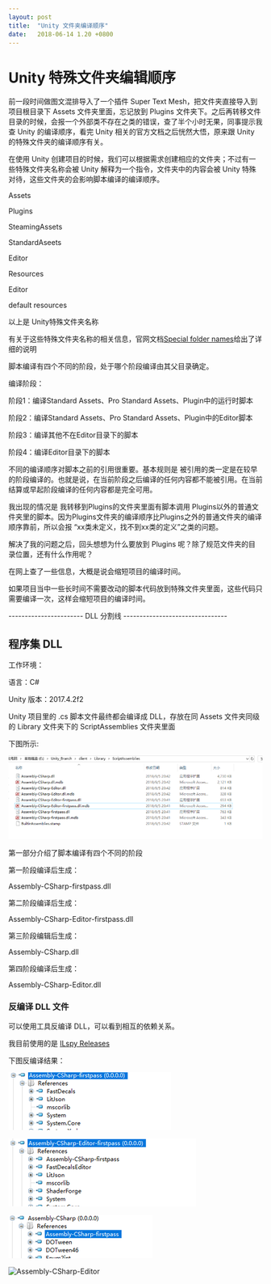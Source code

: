 ```yaml
---
layout: post
title:  "Unity 文件夹编译顺序"
date:   2018-06-14 1.20 +0800
---
```

# Unity 特殊文件夹编辑顺序

前一段时间做图文混排导入了一个插件 Super Text Mesh，把文件夹直接导入到项目根目录下 Assets 文件夹里面，忘记放到 Plugins 文件夹下。之后再转移文件目录的时候，会报一个外部类不存在之类的错误，查了半个小时无果，同事提示我查 Unity 的编译顺序，看完 Unity 相关的官方文档之后恍然大悟，原来跟 Unity 的特殊文件夹的编译顺序有关。

在使用 Unity 创建项目的时候，我们可以根据需求创建相应的文件夹；不过有一些特殊文件夹名称会被 Unity 解释为一个指令，文件夹中的内容会被 Unity 特殊对待，这些文件夹的会影响脚本编译的编译顺序。

Assets

Plugins

SteamingAssets

StandardAseets

Editor

Resources

Editor

default resources

以上是 Unity特殊文件夹名称

有关于这些特殊文件夹名称的相关信息，官网文档[Special folder names](https://docs.unity3d.com/Manual/SpecialFolders.html)给出了详细的说明

脚本编译有四个不同的阶段，处于哪个阶段编译由其父目录确定。

编译阶段：

阶段1：编译Standard Assets、Pro Standard Assets、Plugin中的运行时脚本

阶段2：编译Standard Assets、Pro Standard Assets、Plugin中的Editor脚本

阶段3：编译其他不在Editor目录下的脚本

阶段4：编译Editor目录下的脚本

不同的编译顺序对脚本之前的引用很重要。基本规则是 被引用的类一定是在较早的阶段编译的。也就是说，在当前阶段之后编译的任何内容都不能被引用。在当前结算或早起阶段编译的任何内容都是完全可用。

我出现的情况是 我转移到Plugins的文件夹里面有脚本调用 Plugins以外的普通文件夹里的脚本。因为Plugins文件夹的编译顺序比Plugins之外的普通文件夹的编译顺序靠前，所以会报
“xx类未定义，找不到xx类的定义”之类的问题。

解决了我的问题之后，回头想想为什么要放到 Plugins 呢？除了规范文件夹的目录位置，还有什么作用呢？

在网上查了一些信息，大概是说会缩短项目的编译时间。

如果项目当中一些长时间不需要改动的脚本代码放到特殊文件夹里面，这些代码只需要编译一次，这样会缩短项目的编译时间。

----------------------- DLL 分割线 --------------------------------

## 程序集 DLL

工作环境：

语言：C#

Unity 版本：2017.4.2f2

Unity 项目里的 .cs 脚本文件最终都会编译成 DLL，存放在同 Assets 文件夹同级的 Library 文件夹下的 ScriptAssemblies 文件夹里面

下图所示:

![ScriptAssemblies文件截图](https://github.com/yuyaoxue/yuyaoxue.github.io/blob/master/assets/_v_images/ScriptAssemblies.png?raw=true)

第一部分介绍了脚本编译有四个不同的阶段

第一阶段编译后生成：

Assembly-CSharp-firstpass.dll

第二阶段编译后生成：

Assembly-CSharp-Editor-firstpass.dll

第三阶段编辑后生成：

Assembly-CSharp.dll

第四阶段编译后生成：

Assembly-CSharp-Editor.dll

### 反编译 DLL 文件

可以使用工具反编译 DLL，可以看到相互的依赖关系。

我目前使用的是 [ILspy Releases](https://github.com/icsharpcode/ILSpy/releases)

下图反编译结果：

![Assembly-CSharp-firstpass](https://github.com/yuyaoxue/yuyaoxue.github.io/blob/master/assets/_v_images/assembly-cssharp-firstpass.png?raw=true)

![Assembly-CSharp-Editor-firstpass](https://github.com/yuyaoxue/yuyaoxue.github.io/blob/master/assets/_v_images/assembly-cssharp-editor-firstpass.png?raw=true)

![Assembly-CSharp](https://github.com/yuyaoxue/yuyaoxue.github.io/blob/master/assets/_v_images/assembly-cssharp.png?raw=true)

![Assembly-CSharp-Editor](https://github.com/yuyaoxue/yuyaoxue.github.io/blob/master/assets/_v_images/assembly-cssharp-editor.pngraw=true)
